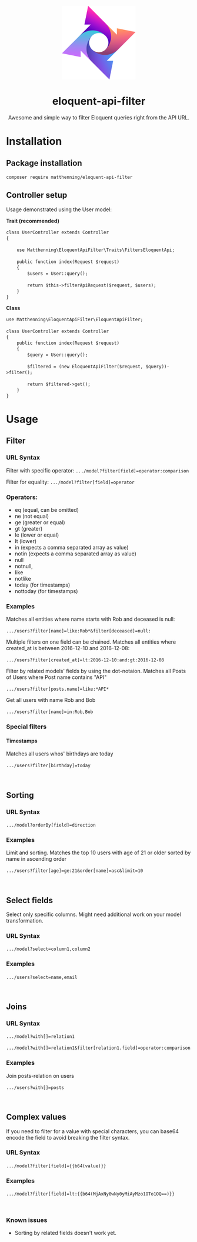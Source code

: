 <p align="center"> <img src="logo.png" width="200px"></p>
<h1 align="center">eloquent-api-filter</h1>
<p align="center">
Awesome and simple way to filter Eloquent queries right from the API URL.
</p>

# Installation
## Package installation
```
composer require matthenning/eloquent-api-filter
```

## Controller setup

Usage demonstrated using the User model:

**Trait (recommended)**
```
class UserController extends Controller
{  
    
    use Matthenning\EloquentApiFilter\Traits\FiltersEloquentApi;
    
    public function index(Request $request)
    {
        $users = User::query();
        
        return $this->filterApiRequest($request, $users);
    }
}
```

**Class**
```
use Matthenning\EloquentApiFilter\EloquentApiFilter;

class UserController extends Controller
{    
    public function index(Request $request)
    {
        $query = User::query();
        
        $filtered = (new EloquentApiFilter($request, $query))->filter();
        
        return $filtered->get();
    }
}
```

# Usage

## Filter

### URL Syntax

Filter with specific operator: 
`.../model?filter[field]=operator:comparison`

Filter for equality: `.../model?filter[field]=operator`

### Operators:
* eq (equal, can be omitted)
* ne (not equal)
* ge (greater or equal)
* gt (greater)
* le (lower or equal)
* lt (lower)
* in (expects a comma separated array as value)
* notin (expects a comma separated array as value)
* null
* notnull,
* like
* notlike
* today (for timestamps)
* nottoday (for timestamps)

### Examples
Matches all entities where name starts with Rob and deceased is null:

`.../users?filter[name]=like:Rob*&filter[deceased]=null:`

Multiple filters on one field can be chained.
Matches all entities where created_at is between 2016-12-10 and 2016-12-08:

`.../users?filter[created_at]=lt:2016-12-10:and:gt:2016-12-08`

Filter by related models' fields by using the dot-notaion.
Matches all Posts of Users where Post name contains "API"

`.../users?filter[posts.name]=like:*API*`

Get all users with name Rob and Bob

`.../users?filter[name]=in:Rob,Bob`

### Special filters

#### Timestamps
Matches all users whos' birthdays are today

`.../users?filter[birthday]=today`

<p><br /></p>

## Sorting

### URL Syntax

`.../model?orderBy[field]=direction`

### Examples

Limit and sorting.
Matches the top 10 users with age of 21 or older sorted by name in ascending order

`.../users?filter[age]=ge:21&order[name]=asc&limit=10`

<p><br /></p>

## Select fields

Select only specific columns. Might need additional work on your model transformation.

### URL Syntax

`.../model?select=column1,column2`

### Examples

`.../users?select=name,email`

<p><br /></p>

## Joins

### URL Syntax

`.../model?with[]=relation1`

`.../model?with[]=relation1&filter[relation1.field]=operator:comparison`

### Examples

Join posts-relation on users

`.../users?with[]=posts`

<p><br /></p>

## Complex values

If you need to filter for a value with special characters, you can base64 encode the field to avoid breaking the filter syntax.

### URL Syntax

`.../model?filter[field]={{b64(value)}}`

### Examples

`.../model?filter[field]=lt:{{b64(MjAxNy0wNy0yMiAyMzo1OTo1OQ==)}}`

<p><br /></p>

### Known issues

* Sorting by related fields doesn't work yet.
